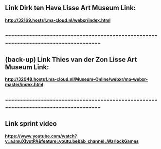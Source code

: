 ## Link Dirk ten Have Lisse Art Museum Link:
#### http://32169.hosts1.ma-cloud.nl/webxr/index.html
## -----------------------------------------------------------------------------------
## (back-up) Link Thies van der Zon Lisse Art Museum Link:
#### http://32048.hosts1.ma-cloud.nl/Museum-Online/webxr/ma-webxr-master/index.html
## -----------------------------------------------------------------------------------
## Link sprint video
#### https://www.youtube.com/watch?v=aJmuXlvotPA&feature=youtu.be&ab_channel=WarlockGames
